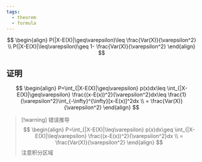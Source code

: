 ```yaml
---
tags:
  - theorem
  - formula
---
```

$$
\begin{align}
P(|X-E(X)|\geq\varepsilon)\leq \frac{Var(X)}{\varepsilon^2} \\
P(|X-E(X)|\leq\varepsilon)\geq 1- \frac{Var(X)}{\varepsilon^2}
\end{align}
$$

## 证明
$$
\begin{align}
P=\int_{|X-E(X)|\geq\varepsilon} p(x)dx\leq \int_{|X-E(X)|\geq\varepsilon} \frac{(x-E(x))^2}{\varepsilon^2}dx\leq  \frac{1}{\varepsilon^2}\int_{-\infty}^{\infty}[x-E(x)]^2dx \\
= \frac{Var(X)}{\varepsilon^2}
\end{align}
$$

>[!warning] 错误推导
>$$
\begin{align}
P=\int_{|X-E(X)|\leq\varepsilon} p(x)dx\geq \int_{|X-E(X)|\leq\varepsilon} \frac{(x-E(x))^2}{\varepsilon^2}dx \\
= \frac{Var(X)}{\varepsilon^2}
\end{align}
>$$
>注意积分区域
